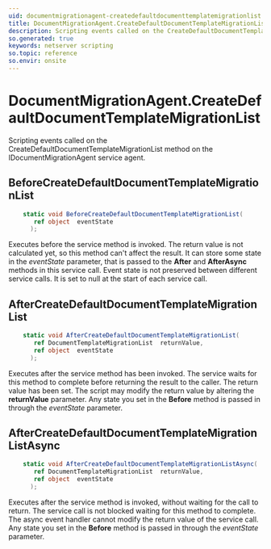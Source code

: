 ```yaml
---
uid: documentmigrationagent-createdefaultdocumenttemplatemigrationlist
title: DocumentMigrationAgent.CreateDefaultDocumentTemplateMigrationList event method
description: Scripting events called on the CreateDefaultDocumentTemplateMigrationList method on the DocumentMigrationAgent service agent.
so.generated: true
keywords: netserver scripting
so.topic: reference
so.envir: onsite
---
```

# DocumentMigrationAgent.CreateDefaultDocumentTemplateMigrationList

Scripting events called on the <see cref='M:IDocumentMigrationAgent.CreateDefaultDocumentTemplateMigrationList'>CreateDefaultDocumentTemplateMigrationList</see> method on the <see cref='IDocumentMigrationAgent'>IDocumentMigrationAgent</see>  service agent.

## BeforeCreateDefaultDocumentTemplateMigrationList
```cs
    static void BeforeCreateDefaultDocumentTemplateMigrationList(
       ref object  eventState
      );
```
Executes before the service method is invoked.
The return value is not calculated yet, so this method can't affect the result.
It can store some state in the *eventState* parameter, that is passed to the **After** and **AfterAsync** methods in this service call.
Event state is not preserved between different service calls. It is set to null at the start of each service call.
## AfterCreateDefaultDocumentTemplateMigrationList
```cs
    static void AfterCreateDefaultDocumentTemplateMigrationList(
       ref DocumentTemplateMigrationList  returnValue,
       ref object  eventState
      );
```
Executes after the service method has been invoked. The service waits for this method to complete before returning the result to the caller.
The return value has been set. The script may modify the return value by altering the **returnValue** parameter.
Any state you set in the **Before** method is passed in through the *eventState* parameter.
## AfterCreateDefaultDocumentTemplateMigrationListAsync
```cs
    static void AfterCreateDefaultDocumentTemplateMigrationListAsync(
       ref DocumentTemplateMigrationList  returnValue,
       ref object  eventState
      );
```
Executes after the service method is invoked, without waiting for the call to return.
The service call is not blocked waiting for this method to complete.
The async event handler cannot modify the return value of the service call.
Any state you set in the **Before** method is passed in through the *eventState* parameter.

